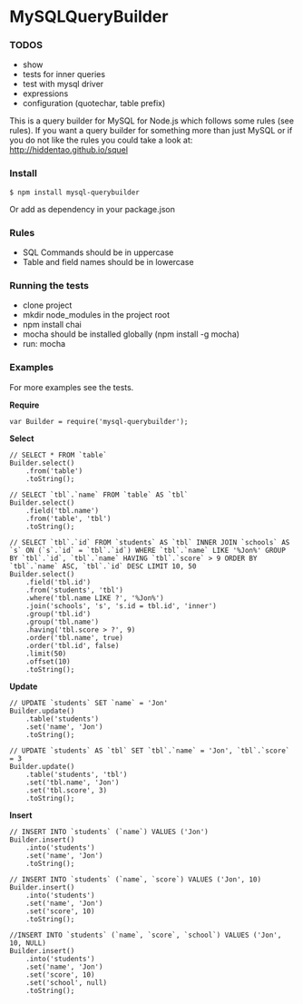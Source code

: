 MySQLQueryBuilder
=======
### TODOS
* show
* tests for inner queries
* test with mysql driver
* expressions
* configuration (quotechar, table prefix)

This is a query builder for MySQL for Node.js which follows some rules (see rules). If you want a query builder for something more than just MySQL or if you do not like the rules you could take a look at: http://hiddentao.github.io/squel

### Install
    $ npm install mysql-querybuilder

Or add as dependency in your package.json

### Rules
* SQL Commands should be in uppercase
* Table and field names should be in lowercase

### Running the tests
* clone project
* mkdir node_modules in the project root
* npm install chai
* mocha should be installed globally (npm install -g mocha)
* run: mocha

### Examples
For more examples see the tests.

**Require**

    var Builder = require('mysql-querybuilder');

**Select**

    // SELECT * FROM `table`
    Builder.select()
        .from('table')
        .toString();

    // SELECT `tbl`.`name` FROM `table` AS `tbl`
    Builder.select()
        .field('tbl.name')
        .from('table', 'tbl')
        .toString();

    // SELECT `tbl`.`id` FROM `students` AS `tbl` INNER JOIN `schools` AS `s` ON (`s`.`id` = `tbl`.`id`) WHERE `tbl`.`name` LIKE '%Jon%' GROUP BY `tbl`.`id`, `tbl`.`name` HAVING `tbl`.`score` > 9 ORDER BY `tbl`.`name` ASC, `tbl`.`id` DESC LIMIT 10, 50
    Builder.select()
        .field('tbl.id')
        .from('students', 'tbl')
        .where('tbl.name LIKE ?', '%Jon%')
        .join('schools', 's', 's.id = tbl.id', 'inner')
        .group('tbl.id')
        .group('tbl.name')
        .having('tbl.score > ?', 9)
        .order('tbl.name', true)
        .order('tbl.id', false)
        .limit(50)
        .offset(10)
        .toString();

**Update**

    // UPDATE `students` SET `name` = 'Jon'
    Builder.update()
        .table('students')
        .set('name', 'Jon')
        .toString();

    // UPDATE `students` AS `tbl` SET `tbl`.`name` = 'Jon', `tbl`.`score` = 3
    Builder.update()
        .table('students', 'tbl')
        .set('tbl.name', 'Jon')
        .set('tbl.score', 3)
        .toString();

**Insert**

    // INSERT INTO `students` (`name`) VALUES ('Jon')
    Builder.insert()
        .into('students')
        .set('name', 'Jon')
        .toString();

    // INSERT INTO `students` (`name`, `score`) VALUES ('Jon', 10)
    Builder.insert()
        .into('students')
        .set('name', 'Jon')
        .set('score', 10)
        .toString();

    //INSERT INTO `students` (`name`, `score`, `school`) VALUES ('Jon', 10, NULL)
    Builder.insert()
        .into('students')
        .set('name', 'Jon')
        .set('score', 10)
        .set('school', null)
        .toString();